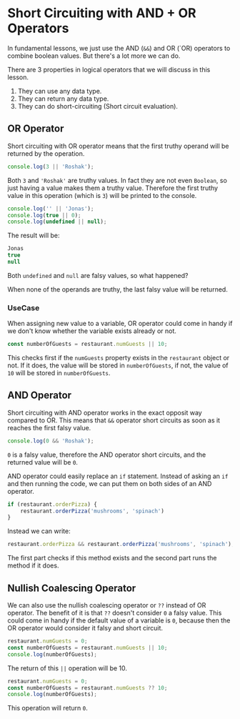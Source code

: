 # Short Circuiting with AND + OR Operators
In fundamental lessons, we just use the AND (`&&`) and OR (`OR) operators to combine boolean values. But there's a lot more we can do.

There are 3 properties in logical operators that we will discuss in this lesson.
1. They can use any data type.
2. They can return any data type.
3. They can do short-circuiting (Short circuit evaluation).

## OR Operator
Short circuiting with OR operator means that the first truthy operand will be returned by the operation.
```js
console.log(3 || 'Roshak');
```
Both `3` and `'Roshak'` are truthy values. In fact they are not even `Boolean`, so just having a value makes them a truthy value. Therefore the first truthy value in this operation (which is `3`) will be printed to the console.

```js
console.log('' || 'Jonas');
console.log(true || 0);
console.log(undefined || null);
```
The result will be:
```js
Jonas
true
null
```
Both `undefined` and `null` are falsy values, so what happened?

When none of the operands are truthy, the last falsy value will be returned.

### UseCase
When assigning new value to a variable, OR operator could come in handy if we don't know whether the variable exists already or not.

```js
const numberOfGuests = restaurant.numGuests || 10;
```
This checks first if the `numGuests` property exists in the `restaurant` object or not. If it does, the value will be stored in `numberOfGuests`, if not, the value of `10` will be stored in `numberOfGuests`.

## AND Operator
Short circuiting with AND operator works in the exact opposit way compared to OR. This means that `&&` operator short circuits as soon as it reaches the first falsy value.

```js
console.log(0 && 'Roshak');
```
`0` is a falsy value, therefore the AND operator short circuits, and the returned value will be `0`.

AND operator could easily replace an `if` statement. Instead of asking an `if` and then running the code, we can put them on both sides of an AND operator.
```js
if (restaurant.orderPizza) {
    restaurant.orderPizza('mushrooms', 'spinach')
}
```
Instead we can write:
```js
restaurant.orderPizza && restaurant.orderPizza('mushrooms', 'spinach');
```
The first part checks if this method exists and the second part runs the method if it does.

## Nullish Coalescing Operator
We can also use the nullish coalescing operator or `??` instead of OR operator. The benefit of it is that `??` doesn't consider `0` a falsy value. This could come in handy if the default value of a variable is `0`, because then the OR operator would consider it falsy and short circuit.
```js
restaurant.numGuests = 0;
const numberOfGuests = restaurant.numGuests || 10;
console.log(numberOfGuests);
```
The return of this `||` operation will be 10.
```js
restaurant.numGuests = 0;
const numberOfGuests = restaurant.numGuests ?? 10;
console.log(numberOfGuests);
```
This operation will return `0`.